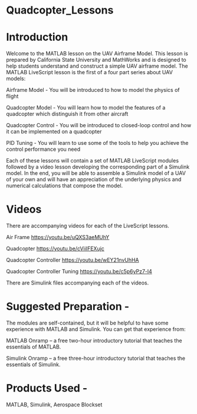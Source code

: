 # Quadcopter_Lessons

# Introduction

Welcome to the MATLAB lesson on the UAV Airframe Model.   This lesson is prepared by California State University and MathWorks and is designed to help students understand and construct a simple UAV airframe model.   The MATLAB LiveScript lesson is the first of a four part series about UAV models:

Airframe Model - You will be introduced to how to model the physics of flight

Quadcopter Model - You will learn how to model the features of a quadcopter which distinguish it from other aircraft

Quadcopter Control - You will be introduced to closed-loop control and how it can be implemented on a quadcopter

PID Tuning - You will learn to use some of the tools to help you achieve the control performance you need

Each of these lessons will contain a set of MATLAB LiveScript modules followed by a video lesson developing the corresponding part of a Simulink model.   In the end, you will be able to assemble a Simulink model of a UAV of your own and will have an appreciation of the underlying physics and numerical calculations that compose the model.

# Videos
There are accompanying videos for each of the LiveScript lessons.

Air Frame
https://youtu.be/uQXS3aeMUhY

Quadcopter
https://youtu.be/cViiIFEXujc

Quadcopter Controller
https://youtu.be/wEY21nvUhHA

Quadcopter Controller Tuning
https://youtu.be/c5p6yPz7-l4

There are Simulink files accompanying each of the videos.

# Suggested Preparation - 

The modules are self-contained, but it will be helpful to have some experience with MATLAB and Simulink.   You can get that experience from:

MATLAB Onramp – a free two-hour introductory tutorial that teaches the essentials of MATLAB.

Simulink Onramp – a free three-hour introductory tutorial that teaches the essentials of Simulink.


# Products Used - 

MATLAB, Simulink, Aerospace Blockset
